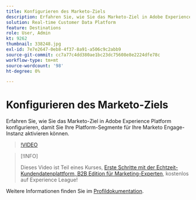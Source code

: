 ```yaml
---
title: Konfigurieren des Marketo-Ziels
description: Erfahren Sie, wie Sie das Marketo-Ziel in Adobe Experience Platform konfigurieren, damit Sie Ihre Platform-Segmente für Ihre Marketo Engage-Instanz aktivieren können.
solution: Real-time Customer Data Platform
feature: Destinations
role: User, Admin
kt: 9262
thumbnail: 338248.jpg
exl-id: 7e7e2647-0eb8-4f37-8a91-a506c9c2abb9
source-git-commit: cc7a77c4dd380ae1bc23dc75608e8e2224dfe78c
workflow-type: tm+mt
source-wordcount: '98'
ht-degree: 0%

---
```


# Konfigurieren des Marketo-Ziels

Erfahren Sie, wie Sie das Marketo-Ziel in Adobe Experience Platform konfigurieren, damit Sie Ihre Platform-Segmente für Ihre Marketo Engage-Instanz aktivieren können.

>[!VIDEO](https://video.tv.adobe.com/v/338248?quality=12&learn=on)

>[!INFO]
>
> Dieses Video ist Teil eines Kurses, [Erste Schritte mit der Echtzeit-Kundendatenplattform, B2B Edition für Marketing-Experten](https://experienceleague.adobe.com/?recommended=ExperiencePlatform-U-1-2021.rtcdp.b2b), kostenlos auf Experience League!

Weitere Informationen finden Sie im [Profildokumentation](https://experienceleague.adobe.com/docs/experience-platform/rtcdp/profile/profile-browse.html).
